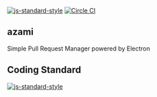 [![js-standard-style](https://img.shields.io/badge/code%20style-standard-brightgreen.svg)](http://standardjs.com/)
[![Circle CI](https://circleci.com/gh/takuseno/azami.svg?style=svg&circleci_token=5e99ff54f31cc4f4e50f9fdbe898bd045210ddd1)](https://circleci.com/gh/takuseno/azami)

## azami

Simple Pull Request Manager powered by Electron

## Coding Standard
[![js-standard-style](https://cdn.rawgit.com/feross/standard/master/badge.svg)](https://github.com/feross/standard)
